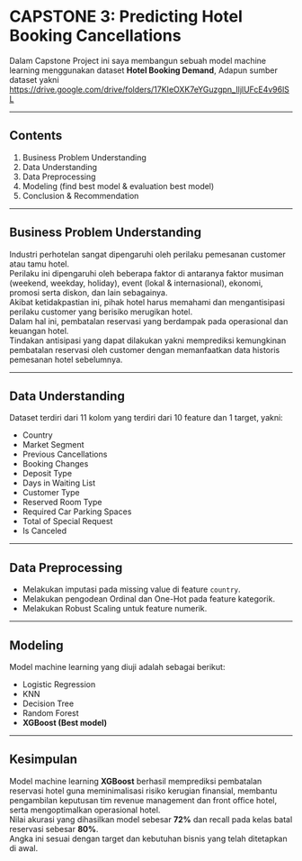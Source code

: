 # CAPSTONE 3: Predicting Hotel Booking Cancellations

Dalam Capstone Project ini saya membangun sebuah model machine learning menggunakan dataset **Hotel Booking Demand**, Adapun sumber dataset yakni https://drive.google.com/drive/folders/17KIeOXK7eYGuzgpn_IljlUFcE4v96lSL

---

## Contents

1. Business Problem Understanding
2. Data Understanding
3. Data Preprocessing
4. Modeling (find best model & evaluation best model)
5. Conclusion & Recommendation

---

## Business Problem Understanding

Industri perhotelan sangat dipengaruhi oleh perilaku pemesanan customer atau tamu hotel.  
Perilaku ini dipengaruhi oleh beberapa faktor di antaranya faktor musiman (weekend, weekday, holiday), event (lokal & internasional), ekonomi, promosi serta diskon, dan lain sebagainya.  
Akibat ketidakpastian ini, pihak hotel harus memahami dan mengantisipasi perilaku customer yang berisiko merugikan hotel.  
Dalam hal ini, pembatalan reservasi yang berdampak pada operasional dan keuangan hotel.  
Tindakan antisipasi yang dapat dilakukan yakni memprediksi kemungkinan pembatalan reservasi oleh customer dengan memanfaatkan data historis pemesanan hotel sebelumnya.

---

## Data Understanding

Dataset terdiri dari 11 kolom yang terdiri dari 10 feature dan 1 target, yakni:

- Country
- Market Segment
- Previous Cancellations
- Booking Changes
- Deposit Type
- Days in Waiting List
- Customer Type
- Reserved Room Type
- Required Car Parking Spaces
- Total of Special Request
- Is Canceled

---

## Data Preprocessing

- Melakukan imputasi pada missing value di feature `country`.
- Melakukan pengodean Ordinal dan One-Hot pada feature kategorik.
- Melakukan Robust Scaling untuk feature numerik.

---

## Modeling

Model machine learning yang diuji adalah sebagai berikut:
- Logistic Regression
- KNN
- Decision Tree
- Random Forest
- **XGBoost (Best model)**

---

## Kesimpulan

Model machine learning **XGBoost** berhasil memprediksi pembatalan reservasi hotel guna meminimalisasi risiko kerugian finansial, membantu pengambilan keputusan tim revenue management dan front office hotel, serta mengoptimalkan operasional hotel.  
Nilai akurasi yang dihasilkan model sebesar **72%** dan recall pada kelas batal reservasi sebesar **80%**.  
Angka ini sesuai dengan target dan kebutuhan bisnis yang telah ditetapkan di awal.

